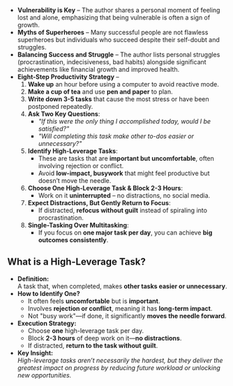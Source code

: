 - **Vulnerability is Key** – The author shares a personal moment of feeling lost and alone, emphasizing that being vulnerable is often a sign of growth.
- **Myths of Superheroes** – Many successful people are not flawless superheroes but individuals who succeed despite their self-doubt and struggles.
- **Balancing Success and Struggle** – The author lists personal struggles (procrastination, indecisiveness, bad habits) alongside significant achievements like financial growth and improved health.
- **Eight-Step Productivity Strategy** –
    1. **Wake up** an hour before using a computer to avoid reactive mode.
    2. **Make a cup of tea** and use **pen and paper** to plan.
    3. **Write down 3-5 tasks** that cause the most stress or have been postponed repeatedly.
    4. **Ask Two Key Questions**:
        - _"If this were the only thing I accomplished today, would I be satisfied?"_
        - _"Will completing this task make other to-dos easier or unnecessary?"_
    5. **Identify High-Leverage Tasks**:
        - These are tasks that are **important but uncomfortable**, often involving rejection or conflict.
        - Avoid **low-impact, busywork** that might feel productive but doesn’t move the needle.
    6. **Choose One High-Leverage Task & Block 2-3 Hours**:
        - Work on it **uninterrupted** – no distractions, no social media.
    7. **Expect Distractions, But Gently Return to Focus**:
        - If distracted, **refocus without guilt** instead of spiraling into procrastination.
    8. **Single-Tasking Over Multitasking**:
        - If you focus on **one major task per day**, you can achieve **big outcomes consistently**.


## **What is a High-Leverage Task?**

- **Definition:**  
    A task that, when completed, makes **other tasks easier or unnecessary**.
- **How to Identify One?**
    - It often feels **uncomfortable** but is **important**.
    - Involves **rejection or conflict**, meaning it has **long-term impact**.
    - Not "busy work"—if done, it significantly **moves the needle forward**.
- **Execution Strategy:**
    - Choose **one** high-leverage task per day.
    - Block **2-3 hours** of deep work on it—**no distractions**.
    - If distracted, **return to the task without guilt**.
- **Key Insight:**  
    _High-leverage tasks aren’t necessarily the hardest, but they deliver the greatest impact on progress by reducing future workload or unlocking new opportunities._
